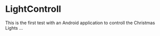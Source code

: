 # LightControll

This is the first test with an Android application to controll the Christmas Lights ...
